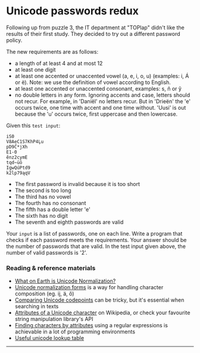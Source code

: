 # Unicode passwords redux

Following up from puzzle 3, the IT department at "TOPlap" didn't like the results of their first study. They decided to try out a different password policy.

The new requirements are as follows:

- a length of at least 4 and at most 12
- at least one digit
- at least one accented or unaccented vowel (a, e, i, o, u) (examples: i, Á or ë). Note: we use the definition of vowel according to English.
- at least one accented or unaccented consonant, examples: s, ñ or ŷ
- no double letters in any form. Ignoring accents and case, letters should not recur. For example, in 'Daniël' no letters recur. But in 'Drieën' the 'e' occurs twice, one time with accent and one time without. 'Uusi' is out because the 'u' occurs twice, first uppercase and then lowercase.

Given this `test input`:
```
iS0
V8AeC1S7KhP4Ļu
pD9Ĉ*jXh
E1-0
ĕnz2cymE
tqd~üō
IgwQúPtd9
k2lp79ąqV
```

* The first password is invalid because it is too short
* The second is too long
* The third has no vowel
* The fourth has no consonant
* The fifth has a double letter 'e'
* The sixth has no digit
* The seventh and eighth passwords are valid

Your `input` is a list of passwords, one on each line. Write a program that checks if each password meets the requirements. Your answer should be the number of passwords that are valid. In the test input given above, the number of valid passwords is '2'.

### Reading & reference materials

* [What on Earth is Unicode Normalization?](https://towardsdatascience.com/what-on-earth-is-unicode-normalization-56c005c55ad0)
* [Unicode normalization forms](https://unicode.org/reports/tr15/#Norm_Forms) is a way for handling character composition (eg. &ijlig;, &auml;, &odblac;)
* [Comparing Unicode codepoints](https://en.wikipedia.org/wiki/Unicode_equivalence) can be tricky, but it's essential when searching in texts
* [Attributes of a Unicode character](https://en.wikipedia.org/wiki/Unicode_character_property) on Wikipedia, or check your favourite string manipulation library's API
* [Finding characters by attributes](https://www.regular-expressions.info/unicode.html) using a regular expressions is achievable in a lot of programming environments
* [Useful unicode lookup table](https://unicode-table.com/)

------
